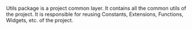 Utils package is a project common layer.
It contains all the common utils of the project.
It is responsible for reusing Constants, Extensions, Functions, Widgets, etc. of the project.